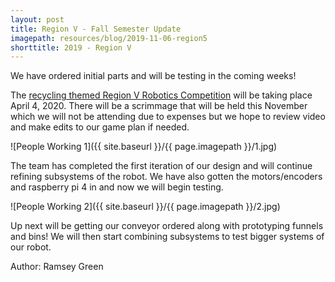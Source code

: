```yaml
---
layout: post
title: Region V - Fall Semester Update
imagepath: resources/blog/2019-11-06-region5
shorttitle: 2019 - Region V
---
```


We have ordered initial parts and will be testing in the coming weeks!

The [recycling themed Region V Robotics Competition](https://r5conferences.org/wp-content/uploads/sites/126/Robotics_Game_Manual.pdf) will be taking place April 4, 2020. There will be a scrimmage that will be held this November which we will not be attending due to expenses but we hope to review video and make edits to our game plan if needed.

![People Working 1]({{ site.baseurl }}/{{ page.imagepath }}/1.jpg)

The team has completed the first iteration of our design and will continue refining subsystems of the robot. We have also gotten the motors/encoders and raspberry pi 4 in and now we will begin testing.

![People Working 2]({{ site.baseurl }}/{{ page.imagepath }}/2.jpg)

Up next will be getting our conveyor ordered along with prototyping funnels and bins! We will then start combining subsystems to test bigger systems of our robot.

Author: Ramsey Green
